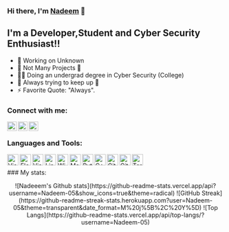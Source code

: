 ### Hi there, I'm [Nadeem](https://nadeem.gq) 👋 

## I'm a Developer,Student and Cyber Security Enthusiast!!

- 📑 Working on Unknown
- 🌱 Not Many Projects 🔮
- 👨‍🎓 Doing an undergrad degree in Cyber Security (College)
- 👯 Always trying to keep up 🤝 
- ⚡ Favorite Quote: "Always".

### Connect with me:

[<img align="left" alt="nadeem.gq" width="22px" target="_blank" src="https://icon-library.com/images/website-icon-code/website-icon-code-29.jpg" />](https://nadeem.gq)
[<img align="left" alt="LinkedIn" width="22px" target="_blank" src="https://cdn-icons-png.flaticon.com/512/145/145807.png" />](https://www.linkedin.com/in/MNadeem05/)
[<img align="left" alt="Discord" width="22px" target="_blank" src="https://w7.pngwing.com/pngs/842/992/png-transparent-discord-computer-servers-teamspeak-discord-icon-video-game-smiley-online-chat-thumbnail.png" />](https://discord.com/users/733633836964905001)

<br />

### Languages and Tools:

<img align="left" alt="Visual Studio Code" width="26px" src="https://upload.wikimedia.org/wikipedia/commons/thumb/9/9a/Visual_Studio_Code_1.35_icon.svg/2048px-Visual_Studio_Code_1.35_icon.svg.png" />
<img align="left" alt="Fleet" width="26px" src="https://pbs.twimg.com/profile_images/1463886702548852744/AY8F8UB0_400x400.png" />

<img align="left" alt="Visual Studio" width="26px" src="https://upload.wikimedia.org/wikipedia/commons/thumb/5/59/Visual_Studio_Icon_2019.svg/1200px-Visual_Studio_Icon_2019.svg.png" />
<img align="left" alt="Linux" width="26px" src="https://upload.wikimedia.org/wikipedia/commons/thumb/f/f1/Icons8_flat_linux.svg/1200px-Icons8_flat_linux.svg.png" />
<img align="left" alt="Windows" width="26px" src="https://www.freeiconspng.com/thumbs/windows-icon-png/system-windows-icon-png-4.png" />
<img align="left" alt="Macintosh" width="26px" src="https://upload.wikimedia.org/wikipedia/commons/thumb/a/ab/Icon-Mac.svg/1024px-Icon-Mac.svg.png" />
<img align="left" alt="Python" width="26px" src="https://upload.wikimedia.org/wikipedia/commons/thumb/1/1f/Python_logo_01.svg/600px-Python_logo_01.svg.png" />
 <img align="left" alt="C++" width="26px" src="https://upload.wikimedia.org/wikipedia/commons/thumb/1/18/ISO_C%2B%2B_Logo.svg/1822px-ISO_C%2B%2B_Logo.svg.png" />
<img align="left" alt="Git" width="26px" src="https://git-scm.com/images/logos/downloads/Git-Icon-1788C.png" />
<img align="left" alt="GitHub" width="26px" src="https://github.githubassets.com/images/modules/logos_page/GitHub-Mark.png" />
<img align="left" alt="Terminal" width="26px" src="https://cdn0.iconfinder.com/data/icons/cosmo-multimedia/40/terminal-512.png" />
<br />
<br />
### My stats:
<p align = center>
![Nadeeem's Github stats](https://github-readme-stats.vercel.app/api?username=Nadeem-05&show_icons=true&theme=radical)
![GitHub Streak](https://github-readme-streak-stats.herokuapp.com?user=Nadeem-05&theme=transparent&date_format=M%20j%5B%2C%20Y%5D)
![Top Langs](https://github-readme-stats.vercel.app/api/top-langs/?username=Nadeem-05)
</p>
